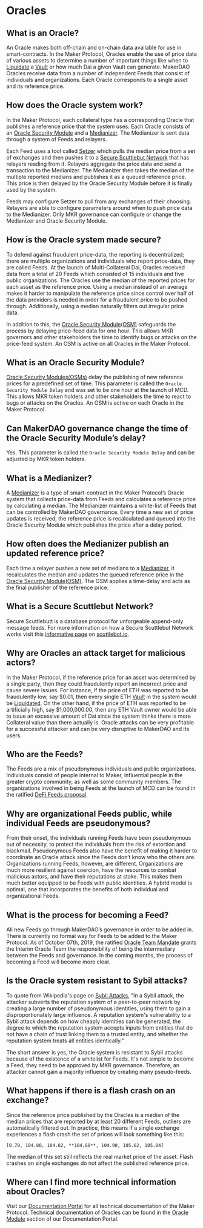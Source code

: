 # Oracles

## What is an Oracle?

An Oracle makes both off-chain and on-chain data available for use in smart-contracts. In the Maker Protocol, Oracles enable the use of price data of various assets to determine a number of important things like when to [Liquidate](liquidation.md) a [Vault](vault.md) or how much Dai a given Vault can generate. MakerDAO Oracles receive data from a number of independent Feeds that consist of individuals and organizations. Each Oracle corresponds to a single asset and its reference price.

## How does the Oracle system work?

In the Maker Protocol, each collateral type has a corresponding Oracle that publishes a reference price that the system uses. Each Oracle consists of an [Oracle Security Module](https://docs.makerdao.com/smart-contract-modules/oracle-module/oracle-security-module-osm-detailed-documentation) and a [Medianizer](https://docs.makerdao.com/smart-contract-modules/oracle-module/median-detailed-documentation). The Medianizer is sent data through a system of Feeds and relayers.

Each Feed uses a tool called [Setzer](https://github.com/makerdao/setzer-mcd) which pulls the median price from a set of exchanges and then pushes it to a [Secure Scuttlebut Network](https://scuttlebot.io/more/protocols/secure-scuttlebutt.html) that has relayers reading from it. Relayers aggregate the price data and send a transaction to the Medianizer. The Medianizer then takes the median of the multiple reported medians and publishes it as a queued reference price. This price is then delayed by the Oracle Security Module before it is finally used by the system.

Feeds may configure Setzer to pull from any exchanges of their choosing. Relayers are able to configure parameters around when to push price data to the Medianizer. Only MKR governance can configure or change the Medianizer and Oracle Security Module.

## How is the Oracle system made secure?

To defend against fraudulent price-data, the reporting is decentralized; there are multiple organizations and individuals who report price-data, they are called Feeds. At the launch of Multi-Collateral Dai, Oracles received data from a total of 20 Feeds which consisted of 15 individuals and five public organizations. The Oracles use the median of the reported prices for each asset as the reference price. Using a median instead of an average makes it harder to manipulate the reference price since control over half of the data providers is needed in order for a fraudulent price to be pushed through. Additionally, using a median naturally filters out irregular price data.

In addition to this, the [Oracle Security Module(OSM)](https://docs.makerdao.com/smart-contract-modules/oracle-module/oracle-security-module-osm-detailed-documentation) safeguards the process by delaying price-feed data for one hour. This allows MKR governors and other stakeholders the time to identify bugs or attacks on the price-feed system. An OSM is active on all Oracles in the Maker Protocol.

## What is an Oracle Security Module?

[Oracle Security Modules(OSMs)](https://docs.makerdao.com/smart-contract-modules/oracle-module/oracle-security-module-osm-detailed-documentation) delay the publishing of new reference prices for a predefined set of time. This parameter is called the `Oracle Security Module Delay` and was set to be one hour at the launch of MCD. This allows MKR token holders and other stakeholders the time to react to bugs or attacks on the Oracles. An OSM is active on each Oracle in the Maker Protocol.

## Can MakerDAO governance change the time of the Oracle Security Module’s delay?

Yes. This parameter is called the `Oracle Security Module Delay` and can be adjusted by MKR token holders.

## What is a Medianizer?

A [Medianizer](https://docs.makerdao.com/smart-contract-modules/oracle-module/median-detailed-documentation) is a type of smart-contract in the Maker Protocol’s Oracle system that collects price-data from Feeds and calculates a reference price by calculating a median. The Medianizer maintains a white-list of Feeds that can be controlled by MakerDAO governance. Every time a new set of price updates is received, the reference price is recalculated and queued into the Oracle Security Module which publishes the price after a delay period.

## How often does the Medianizer publish an updated reference price?

Each time a relayer pushes a new set of medians to a [Medianizer](https://docs.makerdao.com/smart-contract-modules/oracle-module/median-detailed-documentation), it recalculates the median and updates the queued reference price in the [Oracle Security Module(OSM)](https://docs.makerdao.com/smart-contract-modules/oracle-module/oracle-security-module-osm-detailed-documentation). The OSM applies a time-delay and acts as the final publisher of the reference price.

## What is a Secure Scuttlebut Network?

Secure Scuttlebutt is a database protocol for unforgeable append-only message feeds. For more information on how a Secure Scuttlebut Network works visit this [informative page](https://scuttlebot.io/more/protocols/secure-scuttlebutt.html) on [scuttlebot.io](https://scuttlebot.io/).

## Why are Oracles an attack target for malicious actors?

In the Maker Protocol, if the reference price for an asset was determined by a single party, then they could fraudulently report an incorrect price and cause severe issues. For instance, if the price of ETH was reported to be fraudulently low, say $0.01, then every single ETH [Vault](vault.md) in the system would be [Liquidated](liquidation.md). On the other hand, if the price of ETH was reported to be artificially high, say $1,000,000.00, then any ETH Vault owner would be able to issue an excessive amount of Dai since the system thinks there is more Collateral value than there actually is. Oracle attacks can be very profitable for a successful attacker and can be very disruptive to MakerDAO and its users.

## Who are the Feeds?

The Feeds are a mix of pseudonymous individuals and public organizations. Individuals consist of people internal to Maker, influential people in the greater crypto community, as well as some community members. The organizations involved in being Feeds at the launch of MCD can be found in the ratified [DeFi Feeds proposal](https://vote.makerdao.com/polling-proposal/qmpem83sxjjwe1jvn2csdtetn4r3j95ejuzpbmtxef4lu5).

## Why are organizational Feeds public, while individual Feeds are pseudonymous?

From their onset, the individuals running Feeds have been pseudonymous out of necessity, to protect the individuals from the risk of extortion and blackmail. Pseudonymous Feeds also have the benefit of making it harder to coordinate an Oracle attack since the Feeds don’t know who the others are. Organizations running Feeds, however, are different. Organizations are much more resilient against coercion, have the resources to combat malicious actors, and have their reputations at stake. This makes them much better equipped to be Feeds with public identities. A hybrid model is optimal, one that incorporates the benefits of both individual and organizational Feeds.

## What is the process for becoming a Feed?

All new Feeds go through MakerDAO’s governance in order to be added in. There is currently no formal way for Feeds to be added to the Maker Protocol. As of October 07th, 2019, the ratified [Oracle Team Mandate](https://vote.makerdao.com/polling-proposal/qmas1bqrquo2h41qv4fa8hpek9ukb7dlwtpkpn62r5hhmq) grants the Interim Oracle Team the responsibility of being the intermediary between the Feeds and governance. In the coming months, the process of becoming a Feed will become more clear.

## Is the Oracle system resistant to Sybil attacks?

To quote from Wikipedia's page on [Sybil Attacks](https://en.wikipedia.org/wiki/Sybil_attack), "In a Sybil attack, the attacker subverts the reputation system of a peer-to-peer network by creating a large number of pseudonymous identities, using them to gain a disproportionately large influence. A reputation system's vulnerability to a Sybil attack depends on how cheaply identities can be generated, the degree to which the reputation system accepts inputs from entities that do not have a chain of trust linking them to a trusted entity, and whether the reputation system treats all entities identically."

The short answer is yes, the Oracle system is resistant to Sybil attacks because of the existence of a whitelist for Feeds. It's not simple to become a Feed, they need to be approved by MKR governance. Therefore, an attacker cannot gain a majority influence by creating many pseudo-feeds.

## What happens if there is a flash crash on an exchange?

Since the reference price published by the Oracles is a median of the median prices that are reported by at least 20 different Feeds, outliers are automatically filtered out. In practice, this means if a single exchange experiences a flash crash the set of prices will look something like this:

```
[0.70, 104.80, 104.82, **104.88**, 104.90, 105.02, 105.04]
```

The median of this set still reflects the real market price of the asset. Flash crashes on single exchanges do not affect the published reference price.

## Where can I find more technical information about Oracles?

Visit our [Documentation Portal](https://docs.makerdao.com/) for all technical documentation of the Maker Protocol. Technical documentation of Oracles can be found in the [Oracle Module](https://docs.makerdao.com/smart-contract-modules/oracle-module) section of our Documentation Portal.
